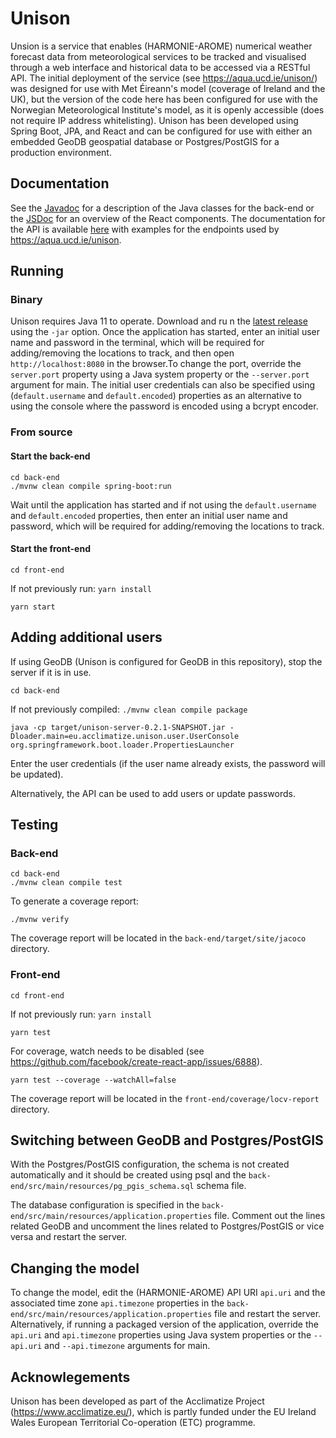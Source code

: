 # Unison
Unsion is a service that enables (HARMONIE-AROME) numerical weather forecast data from meteorological services to be tracked and visualised through a web interface and historical data to be accessed via a RESTful API. The initial deployment of the service (see https://aqua.ucd.ie/unison/) was designed for use with Met Éireann's model (coverage of Ireland and the UK), but the version of the code here has been configured for use with the Norwegian Meteorological Institute's model, as it is openly accessible (does not require IP address whitelisting). Unison has been developed using Spring Boot, JPA, and React and can be configured for use with either an embedded GeoDB geospatial database or Postgres/PostGIS for a production environment.

## Documentation
See the [Javadoc](https://conormuldoon.github.io/unison/docs/back-end/) for a description of the Java classes for the back-end or the [JSDoc](https://conormuldoon.github.io/unison/docs/front-end/) for an overview of the React components. The documentation for the API is available [here](https://documenter.getpostman.com/view/3155829/SVtWvmRS) with examples for the endpoints used by https://aqua.ucd.ie/unison.

## Running

### Binary
Unison requires Java 11 to operate. Download and ru n the [latest release](https://github.com/conormuldoon/unison/releases/latest/) using the `-jar` option. Once the application has started, enter an initial user name and password in the terminal, which will be required for adding/removing the locations to track, and then open `http://localhost:8080` in the browser.To change the port, override the `server.port` property using a Java system property or the `--server.port` argument for main. The initial user credentials can also be specified using (`default.username` and `default.encoded`) properties as an alternative to using the console where the password is encoded using a bcrypt encoder.

### From source

#### Start the back-end

```
cd back-end
./mvnw clean compile spring-boot:run
```
Wait until the application has started and if not using the `default.username` and `default.encoded` properties, then enter an initial user name and password, which will be required for adding/removing the locations to track.

#### Start the front-end

```
cd front-end
```
If not previously run: `yarn install`
```
yarn start
```
## Adding additional users

If using GeoDB (Unison is configured for GeoDB in this repository), stop the server if it is in use.
```
cd back-end
```
If not previously compiled: `./mvnw clean compile package`
```
java -cp target/unison-server-0.2.1-SNAPSHOT.jar -Dloader.main=eu.acclimatize.unison.user.UserConsole org.springframework.boot.loader.PropertiesLauncher
```

Enter the user credentials (if the user name already exists, the password will be updated).

Alternatively, the API can be used to add users or update passwords.

## Testing

### Back-end
```
cd back-end
./mvnw clean compile test
```
To generate a coverage report:
```
./mvnw verify
```
The coverage report will be located in the `back-end/target/site/jacoco` directory.

### Front-end
```
cd front-end
```
If not previously run: `yarn install`
```
yarn test
```
For coverage, watch needs to be disabled (see https://github.com/facebook/create-react-app/issues/6888).
```
yarn test --coverage --watchAll=false
```
The coverage report will be located in the `front-end/coverage/locv-report` directory.

## Switching between GeoDB and Postgres/PostGIS

With the Postgres/PostGIS configuration, the schema is not created automatically and it should be created using psql and the `back-end/src/main/resources/pg_pgis_schema.sql` schema file.

The database configuration is specified in the `back-end/src/main/resources/application.properties` file. Comment out the lines related GeoDB and uncomment the lines related to Postgres/PostGIS or vice versa and restart the server.

## Changing the model

To change the model, edit the (HARMONIE-AROME) API URI `api.uri` and the associated time zone `api.timezone` properties in the `back-end/src/main/resources/application.properties` file and restart the server. Alternatively, if running a packaged version of the application, override the `api.uri` and `api.timezone` properties using Java system properties or the `--api.uri` and `--api.timezone` arguments for main.

## Acknowlegements
Unison has been developed as part of the Acclimatize Project (https://www.acclimatize.eu/), which is partly funded under the EU Ireland Wales European Territorial Co-operation (ETC) programme.
